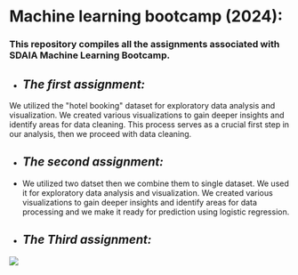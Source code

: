# Machine learning bootcamp (2024): 
### This repository compiles all the assignments associated with SDAIA Machine Learning Bootcamp.

* ## _**The first assignment:**_

We utilized the "hotel booking" dataset for exploratory data analysis and visualization. We created various visualizations to gain deeper insights and identify areas for data cleaning. This process serves as a crucial first step in our analysis, then we proceed with data cleaning.

* ## _**The second assignment:**_
* We utilized two datset then we combine them to single dataset. We used it for exploratory data analysis and visualization. We created various visualizations to gain deeper insights and identify areas for data processing and we make it ready for prediction using logistic regression.

* ## _**The Third assignment:**_
![](https://upload.wikimedia.org/wikipedia/commons/6/60/SDAIA-Logo-2.png)
